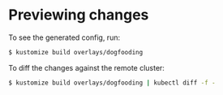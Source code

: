 # Previewing changes

To see the generated config, run:

```sh
$ kustomize build overlays/dogfooding
```

To diff the changes against the remote cluster:

```sh
$ kustomize build overlays/dogfooding | kubectl diff -f -
```